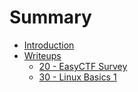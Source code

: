 # Summary

* [Introduction](README.md)
* [Writeups](writeups.md)
   * [20 - EasyCTF Survey](020-easyctf_survey.md)
   * [30 - Linux Basics 1](030-linux-basics-1.md)

